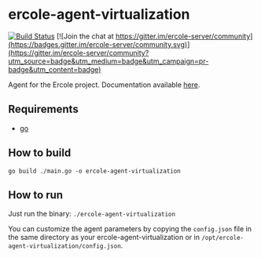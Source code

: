 # ercole-agent-virtualization
[![Build Status](https://travis-ci.org/ercole-io/ercole-agent-virtualization.png)](https://travis-ci.org/ercole-io/ercole-agent-virtualization) [![Join the chat at https://gitter.im/ercole-server/community](https://badges.gitter.im/ercole-server/community.svg)](https://gitter.im/ercole-server/community?utm_source=badge&utm_medium=badge&utm_campaign=pr-badge&utm_content=badge)
 
Agent for the Ercole project. Documentation available [here](https://ercole.io).

## Requirements

- [go](https://golang.org/)

## How to build

    go build ./main.go -o ercole-agent-virtualization

## How to run

Just run the binary: `./ercole-agent-virtualization`

You can customize the agent parameters by copying the `config.json` file in the same directory as your ercole-agent-virtualization or in `/opt/ercole-agent-virtualization/config.json`.

